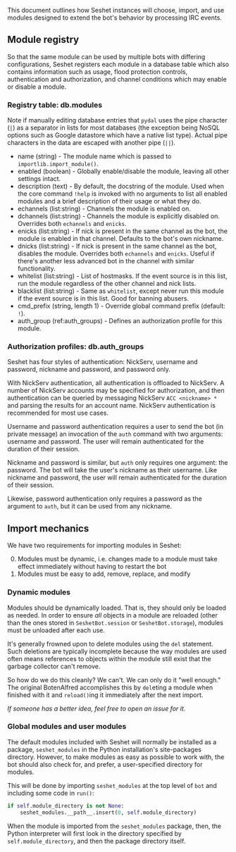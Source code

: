 This document outlines how Seshet instances will choose, import, and use modules designed to extend the bot's behavior by processing IRC events.

## Module registry

So that the same module can be used by multiple bots with differing configurations, Seshet registers each module in a database table which also contains information such as usage, flood protection controls, authentication and authorization, and channel conditions which may enable or disable a module.

### Registry table: db.modules

Note if manually editing database entries that `pydal` uses the pipe character (`|`) as a separator in lists for most databases (the exception being NoSQL options such as Google datastore which have a native list type). Actual pipe characters in the data are escaped with another pipe (`||`).

* name (string) - The module name which is passed to `importlib.import_module()`.
* enabled (boolean) - Globally enable/disable the module, leaving all other settings intact.
* description (text) - By default, the docstring of the module. Used when the core command `!help` is invoked with no arguments to list all enabled modules and a brief description of their usage or what they do.
* echannels (list:string) - Channels the module is enabled on.
* dchannels (list:string) - Channels the module is explicitly disabled on. Overrides both `echannels` and `enicks`.
* enicks (list:string) - If nick is present in the same channel as the bot, the module is enabled in that channel. Defaults to the bot's own nickname.
* dnicks (list:string) - If nick is present in the same channel as the bot, disables the module. Overrides both `echannels` and `enicks`. Useful if there's another less advanced bot in the channel with similar functionality.
* whitelist (list:string) - List of hostmasks. If the event source is in this list, run the module regardless of the other channel and nick lists.
* blacklist (list:string) - Same as `whitelist`, except never run this module if the event source is in this list. Good for banning abusers.
* cmd_prefix (string, length 1) - Override global command prefix (default: `!`).
* auth_group (ref:auth_groups) - Defines an authorization profile for this module.

### Authorization profiles: db.auth_groups

Seshet has four styles of authentication: NickServ, username and password, nickname and password, and password only.

With NickServ authentication, all authentication is offloaded to NickServ. A number of NickServ accounts may be specified for authorization, and then authentication can be queried by messaging NickServ `ACC <nickname> *` and parsing the results for an account name. NickServ authentication is recommended for most use cases.

Username and password authentication requires a user to send the bot (in private message) an invocation of the `auth` command with two arguments: username and password. The user will remain authenticated for the duration of their session.

Nickname and password is similar, but `auth` only requires one argument: the password. The bot will take the user's nickname as their username. Like nickname and password, the user will remain authenticated for the duration of their session.

Likewise, password authentication only requires a password as the argument to `auth`, but it can be used from any nickname.

### 

## Import mechanics

We have two requirements for importing modules in Seshet:

0. Modules must be dynamic, i.e. changes made to a module must take effect immediately without having to restart the bot
0. Modules must be easy to add, remove, replace, and modify

### Dynamic modules

Modules should be dynamically loaded. That is, they should only be loaded as needed. In order to ensure *all* objects in a module are reloaded (other than the ones stored in `SeshetBot.session` or `SeshetBot.storage`), modules must be unloaded after each use.

It's generally frowned upon to delete modules using the `del` statement. Such deletions are typically incomplete because the way modules are used often means references to objects within the module still exist that the garbage collector can't remove.

So how do we do this cleanly? We can't. We can only do it "well enough." The original BotenAlfred accomplishes this by `del`eting a module when finished with it and `reload()`ing it immediately after the next import.

*If someone has a better idea, feel free to open an issue for it.*

### Global modules and user modules

The default modules included with Seshet will normally be installed as a package, `seshet_modules` in the Python installation's site-packages directory. However, to make modules as easy as possible to work with, the bot should also check for, and prefer, a user-specified directory for modules.

This will be done by importing `seshet_modules` at the top level of `bot` and including some code in `run()`:

```python
if self.module_directory is not None:
    seshet_modules.__path__.insert(0, self.module_directory)
```

When the module is imported from the `seshet_modules` package, then, the Python interpreter will first look in the directory specified by `self.module_directory`, and then the package directory itself.
